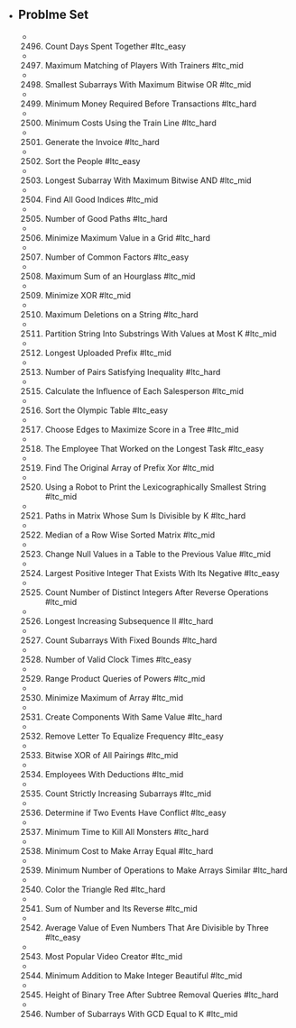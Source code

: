 - ## Problme Set
	- 2496. Count Days Spent Together #ltc_easy
	- 2497. Maximum Matching of Players With Trainers #ltc_mid
	- 2498. Smallest Subarrays With Maximum Bitwise OR #ltc_mid
	- 2499. Minimum Money Required Before Transactions #ltc_hard
	- 2500. Minimum Costs Using the Train Line #ltc_hard
	- 2501. Generate the Invoice #ltc_hard
	- 2502. Sort the People #ltc_easy
	- 2503. Longest Subarray With Maximum Bitwise AND #ltc_mid
	- 2504. Find All Good Indices #ltc_mid
	- 2505. Number of Good Paths #ltc_hard
	- 2506. Minimize Maximum Value in a Grid #ltc_hard
	- 2507. Number of Common Factors #ltc_easy
	- 2508. Maximum Sum of an Hourglass #ltc_mid
	- 2509. Minimize XOR #ltc_mid
	- 2510. Maximum Deletions on a String #ltc_hard
	- 2511. Partition String Into Substrings With Values at Most K #ltc_mid
	- 2512. Longest Uploaded Prefix #ltc_mid
	- 2513. Number of Pairs Satisfying Inequality #ltc_hard
	- 2515. Calculate the Influence of Each Salesperson #ltc_mid
	- 2516. Sort the Olympic Table #ltc_easy
	- 2517. Choose Edges to Maximize Score in a Tree #ltc_mid
	- 2518. The Employee That Worked on the Longest Task #ltc_easy
	- 2519. Find The Original Array of Prefix Xor #ltc_mid
	- 2520. Using a Robot to Print the Lexicographically Smallest String #ltc_mid
	- 2521. Paths in Matrix Whose Sum Is Divisible by K #ltc_hard
	- 2522. Median of a Row Wise Sorted Matrix #ltc_mid
	- 2523. Change Null Values in a Table to the Previous Value #ltc_mid
	- 2524. Largest Positive Integer That Exists With Its Negative #ltc_easy
	- 2525. Count Number of Distinct Integers After Reverse Operations #ltc_mid
	- 2526. Longest Increasing Subsequence II #ltc_hard
	- 2527. Count Subarrays With Fixed Bounds #ltc_hard
	- 2528. Number of Valid Clock Times #ltc_easy
	- 2529. Range Product Queries of Powers #ltc_mid
	- 2530. Minimize Maximum of Array #ltc_mid
	- 2531. Create Components With Same Value #ltc_hard
	- 2532. Remove Letter To Equalize Frequency #ltc_easy
	- 2533. Bitwise XOR of All Pairings #ltc_mid
	- 2534. Employees With Deductions #ltc_mid
	- 2535. Count Strictly Increasing Subarrays #ltc_mid
	- 2536. Determine if Two Events Have Conflict #ltc_easy
	- 2537. Minimum Time to Kill All Monsters #ltc_hard
	- 2538. Minimum Cost to Make Array Equal #ltc_hard
	- 2539. Minimum Number of Operations to Make Arrays Similar #ltc_hard
	- 2540. Color the Triangle Red #ltc_hard
	- 2541. Sum of Number and Its Reverse #ltc_mid
	- 2542. Average Value of Even Numbers That Are Divisible by Three #ltc_easy
	- 2543. Most Popular Video Creator #ltc_mid
	- 2544. Minimum Addition to Make Integer Beautiful #ltc_mid
	- 2545. Height of Binary Tree After Subtree Removal Queries #ltc_hard
	- 2546. Number of Subarrays With GCD Equal to K #ltc_mid